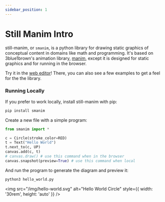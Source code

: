 ```yaml
---
sidebar_position: 1
---
```


# Still Manim Intro

still-manim, or `smanim`, is a python library for drawing static graphics of conceptual content in domains like math and programming.
It's based on 3blue1brown's animation library, [manim](https://github.com/3b1b/manim), except it is designed for static graphics and for running in the browser.

Try it in the [web editor](idraw.chat)!
There, you can also see a few examples to get a feel for the the library.

### Running Locally

If you prefer to work locally, install still-manim with pip:

```bash
pip install smanim
```

Create a new file with a simple program:

```python title="hello_world.py"
from smanim import *

c = Circle(stroke_color=RED)
t = Text("Hello World")
t.next_to(c, UP)
canvas.add(c, t)
# canvas.draw() # use this command when in the browser
canvas.snapshot(preview=True) # use this command when local
```

And run the program to generate the diagram and preview it:

```python
python3 hello_world.py
```

<img src="/img/hello-world.svg" alt="Hello World Circle" style={{ width: '30rem', height: 'auto' }} />
